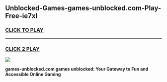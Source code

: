 
## Unblocked-Games-games-unblocked.com-Play-Free-ie7xl
<h3>
<a href="https://premium76.site?title=games-unblocked.com&ref=10A">CLICK TO PLAY</a></h3>
<hr>

<h3>
<a href="https://premium76.site?title=games-unblocked.com&ref=10A">CLICK 2 PLAY</a>
  
</h3>

<a href="https://premium76.site?title=games-unblocked.com&ref=10A"><img src="https://clearcache.store/games.png"></a>


**games-unblocked.com games unblocked: Your Gateway to Fun and Accessible Online Gaming**
